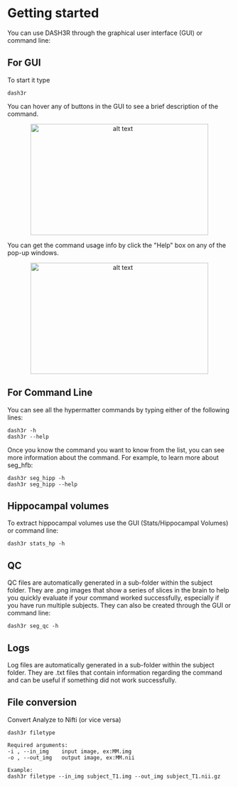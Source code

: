 # Getting started

You can use DASH3R through the graphical user interface (GUI) or command line:

## For GUI

To start it type

    dash3r

You can hover any of buttons in the GUI to see a brief description of the command.
<p align="center">
      <img src="../reg/registration_1.png" alt="alt text" width="400" height="250"/>
</p>

You can get the command usage info by click the "Help" box on any of the pop-up windows.

<p align="center">
      <img src="help_1.png" alt="alt text" width="400" height="250"/>
</p>

## For Command Line

You can see all the hypermatter commands by typing either of the following lines:

    dash3r -h
    dash3r --help

Once you know the command you want to know from the list, you can see more information about the command. For example, to learn more about seg_hfb:

    dash3r seg_hipp -h
    dash3r seg_hipp --help

## Hippocampal volumes
To extract hippocampal volumes use the GUI (Stats/Hippocampal Volumes) or command line:

    dash3r stats_hp -h

## QC
QC files are automatically generated in a sub-folder within the subject folder.
They are .png images that show a series of slices in the brain to
help you quickly evaluate if your command worked successfully,
especially if you have run multiple subjects.
They can also be created through the GUI or command line:

    dash3r seg_qc -h

## Logs
Log files are automatically generated in a sub-folder within the subject folder.
They are .txt files that contain information regarding the command
and can be useful if something did not work successfully.

## File conversion

Convert Analyze to Nifti (or vice versa)

    dash3r filetype

    Required arguments:
    -i , --in_img    input image, ex:MM.img
    -o , --out_img   output image, ex:MM.nii

    Example:
    dash3r filetype --in_img subject_T1.img --out_img subject_T1.nii.gz



